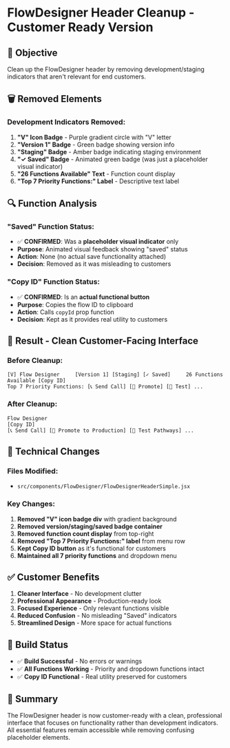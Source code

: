 # FlowDesigner Header Cleanup - Customer Ready Version

## 🎯 **Objective**
Clean up the FlowDesigner header by removing development/staging indicators that aren't relevant for end customers.

## 🗑️ **Removed Elements**

### **Development Indicators Removed:**
1. **"V" Icon Badge** - Purple gradient circle with "V" letter
2. **"Version 1" Badge** - Green badge showing version info
3. **"Staging" Badge** - Amber badge indicating staging environment
4. **"✓ Saved" Badge** - Animated green badge (was just a placeholder visual indicator)
5. **"26 Functions Available" Text** - Function count display
6. **"Top 7 Priority Functions:" Label** - Descriptive text label

## 🔍 **Function Analysis**

### **"Saved" Function Status:**
- ✅ **CONFIRMED**: Was a **placeholder visual indicator** only
- **Purpose**: Animated visual feedback showing "saved" status
- **Action**: None (no actual save functionality attached)
- **Decision**: Removed as it was misleading to customers

### **"Copy ID" Function Status:**
- ✅ **CONFIRMED**: Is an **actual functional button**
- **Purpose**: Copies the flow ID to clipboard
- **Action**: Calls `copyId` prop function
- **Decision**: Kept as it provides real utility to customers

## 🎨 **Result - Clean Customer-Facing Interface**

### **Before Cleanup:**
```
[V] Flow Designer     [Version 1] [Staging] [✓ Saved]     26 Functions Available [Copy ID]
Top 7 Priority Functions: [📞 Send Call] [🚀 Promote] [🧪 Test] ...
```

### **After Cleanup:**
```
Flow Designer                                                        [Copy ID]
[📞 Send Call] [🚀 Promote to Production] [🧪 Test Pathways] ...
```

## 🔧 **Technical Changes**

### **Files Modified:**
- `src/components/FlowDesigner/FlowDesignerHeaderSimple.jsx`

### **Key Changes:**
1. **Removed "V" icon badge div** with gradient background
2. **Removed version/staging/saved badge container** 
3. **Removed function count display** from top-right
4. **Removed "Top 7 Priority Functions:" label** from menu row
5. **Kept Copy ID button** as it's functional for customers
6. **Maintained all 7 priority functions** and dropdown menu

## ✅ **Customer Benefits**

1. **Cleaner Interface** - No development clutter
2. **Professional Appearance** - Production-ready look
3. **Focused Experience** - Only relevant functions visible
4. **Reduced Confusion** - No misleading "Saved" indicators
5. **Streamlined Design** - More space for actual functions

## 🚀 **Build Status**
- ✅ **Build Successful** - No errors or warnings
- ✅ **All Functions Working** - Priority and dropdown functions intact
- ✅ **Copy ID Functional** - Real utility preserved for customers

## 📝 **Summary**
The FlowDesigner header is now customer-ready with a clean, professional interface that focuses on functionality rather than development indicators. All essential features remain accessible while removing confusing placeholder elements.
